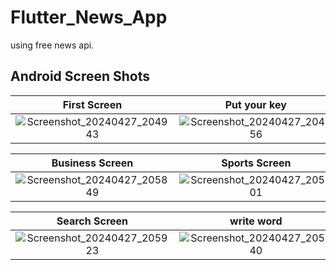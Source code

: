 # Flutter_News_App

using free news api.

## Android Screen Shots

 First Screen                 |   Put your key    
:-------------------------:|:-------------------------:
![Screenshot_20240427_204943](https://github.com/AbdelazizMohamed1/news/assets/154056662/d5b307a6-fe3a-424e-baa3-796dbee7666d)|![Screenshot_20240427_204956](https://github.com/AbdelazizMohamed1/news/assets/154056662/7c290ea0-833d-4bbc-b34c-ddcfaed1f7b5)

 Business Screen                 |   Sports Screen      | Science Screen   
:-------------------------:|:-------------------------:|:-------------------
![Screenshot_20240427_205849](https://github.com/AbdelazizMohamed1/news/assets/154056662/b4c768a9-cb30-4e54-86e2-729fb3773733)|![Screenshot_20240427_205901](https://github.com/AbdelazizMohamed1/news/assets/154056662/0bcf962b-558b-4d5c-b0b2-65456920704a)|![Screenshot_20240427_205908](https://github.com/AbdelazizMohamed1/news/assets/154056662/e469a5f2-88e1-4581-a3c9-effb3bea415a)

 Search Screen                 |   write word     |     show result  
:-------------------------:|:-------------------------:|:-------------------
![Screenshot_20240427_205923](https://github.com/AbdelazizMohamed1/news/assets/154056662/8ac49de0-195c-44e6-9b3f-2feb7a8d2d83)|![Screenshot_20240427_205940](https://github.com/AbdelazizMohamed1/news/assets/154056662/5d27c8bd-898a-40c7-b25d-446d078f9476)|![Screenshot_20240427_205956](https://github.com/AbdelazizMohamed1/news/assets/154056662/ca4380ae-713c-44c8-84ee-400b8b040aeb)

